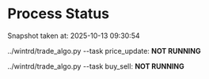# Process Status

Snapshot taken at: 2025-10-13 09:30:54

../wintrd/trade_algo.py --task price_update: **NOT RUNNING**

../wintrd/trade_algo.py --task buy_sell: **NOT RUNNING**


